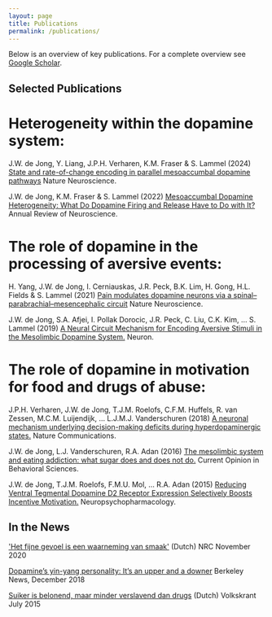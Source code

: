 ```yaml
---
layout: page
title: Publications
permalink: /publications/
---
```


Below is an overview of key publications. For a complete overview see [Google Scholar](https://scholar.google.com/citations?user=rK7C_rMAAAAJ&hl=en).

## Selected Publications

# Heterogeneity within the dopamine system:
J.W. de Jong, Y. Liang, J.P.H. Verharen, K.M. Fraser & S. Lammel (2024) [State and rate-of-change encoding in parallel mesoaccumbal dopamine pathways](https://www.nature.com/articles/s41593-023-01547-6) Nature Neuroscience.

J.W. de Jong, K.M. Fraser & S. Lammel (2022) [Mesoaccumbal Dopamine Heterogeneity: What Do Dopamine Firing and Release Have to Do with It?](https://www.annualreviews.org/doi/abs/10.1146/annurev-neuro-110920-011929) Annual Review of Neuroscience.

# The role of dopamine in the processing of aversive events:
H. Yang, J.W. de Jong, I. Cerniauskas, J.R. Peck, B.K. Lim, H. Gong, H.L. Fields & S. Lammel (2021) [Pain modulates dopamine neurons via a spinal–parabrachial–mesencephalic circuit](https://www.nature.com/articles/s41593-021-00903-8) Nature Neuroscience.

J.W. de Jong, S.A. Afjei, I. Pollak Dorocic, J.R. Peck, C. Liu, C.K. Kim, … S. Lammel (2019) [A Neural Circuit Mechanism for Encoding Aversive Stimuli in the Mesolimbic Dopamine System.](https://www.sciencedirect.com/science/article/pii/S0896627318309966) Neuron.


# The role of dopamine in motivation for food and drugs of abuse:
J.P.H. Verharen, J.W. de Jong, T.J.M. Roelofs, C.F.M. Huffels, R. van Zessen, M.C.M. Luijendijk, … L.J.M.J. Vanderschuren (2018) [A neuronal mechanism underlying decision-making deficits during hyperdopaminergic states.](https://www.nature.com/articles/s41467-018-03087-1) Nature Communications.

J.W. de Jong, L.J. Vanderschuren, R.A. Adan (2016) [The mesolimbic system and eating addiction: what sugar does and does not do.](https://www.sciencedirect.com/science/article/pii/S2352154616300638) Current Opinion in Behavioral Sciences.

J.W. de Jong, T.J.M. Roelofs, F.M.U. Mol, … R.A. Adan (2015) [Reducing Ventral Tegmental Dopamine D2 Receptor Expression Selectively Boosts Incentive Motivation.](https://www.nature.com/articles/npp201560) Neuropsychopharmacology.




## In the News

['Het fijne gevoel is een waarneming van smaak'](https://www.nrc.nl/advertentie/royal-cosun/het-fijne-gevoel-is-een-waarneming-van-smaak) (Dutch) NRC November 2020

[Dopamine’s yin-yang personality: It’s an upper and a downer](https://news.berkeley.edu/2018/12/10/dopamines-yin-yang-personality-its-an-upper-and-a-downer/) Berkeley News, December 2018

[Suiker is belonend, maar minder verslavend dan drugs](https://www.volkskrant.nl/wetenschap/suiker-is-belonend-maar-minder-verslavend-dan-drugs~b9e6497e/?referer=https%3A%2F%2Fwww.google.com%2F) (Dutch) Volkskrant July 2015


